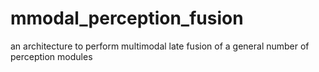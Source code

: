 # mmodal_perception_fusion
an architecture to perform multimodal late fusion of a general number of perception modules

